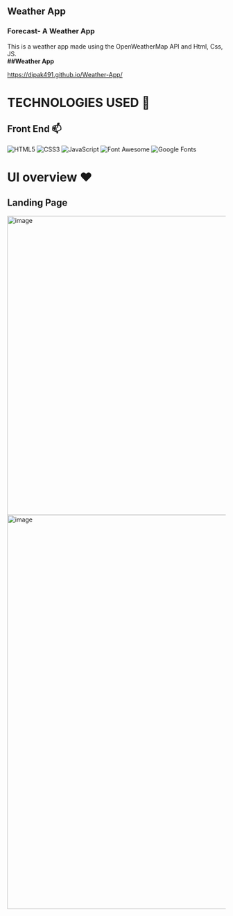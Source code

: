 ##  Weather App
### Forecast- A Weather App

This is a weather app made using the OpenWeatherMap API and Html, Css, JS.
<br>
<strong>##Weather App</strong>

https://dipak491.github.io/Weather-App/

# TECHNOLOGIES USED 📌

## Front End 📫

![HTML5](https://img.shields.io/static/v1?style=for-the-badge&message=HTML5&color=E34F26&logo=HTML5&logoColor=FFFFFF&label=)
![CSS3](https://img.shields.io/static/v1?style=for-the-badge&message=CSS3&color=1572B6&logo=CSS3&logoColor=FFFFFF&label=)
![JavaScript](https://img.shields.io/static/v1?style=for-the-badge&message=JavaScript&color=222222&logo=JavaScript&logoColor=F7DF1E&label=)
![Font Awesome](https://img.shields.io/static/v1?style=for-the-badge&message=Font+Awesome&color=339AF0&logo=Font+Awesome&logoColor=FFFFFF&label=)
![Google Fonts](https://img.shields.io/static/v1?style=for-the-badge&message=Google+Fonts&color=4285F4&logo=Google+Fonts&logoColor=FFFFFF&label=)




# UI overview ❤️ 

## Landing Page
<img width="689" alt="image" src="https://github.com/Dipak491/Weather-App/assets/97616879/775f0cbb-4046-44c7-9b95-2038d2a5b9ce">

<img width="908" alt="image" src="https://github.com/Dipak491/Weather-App/assets/97616879/c1bd23e3-8f7d-4776-8570-e0287e01ed7e">

